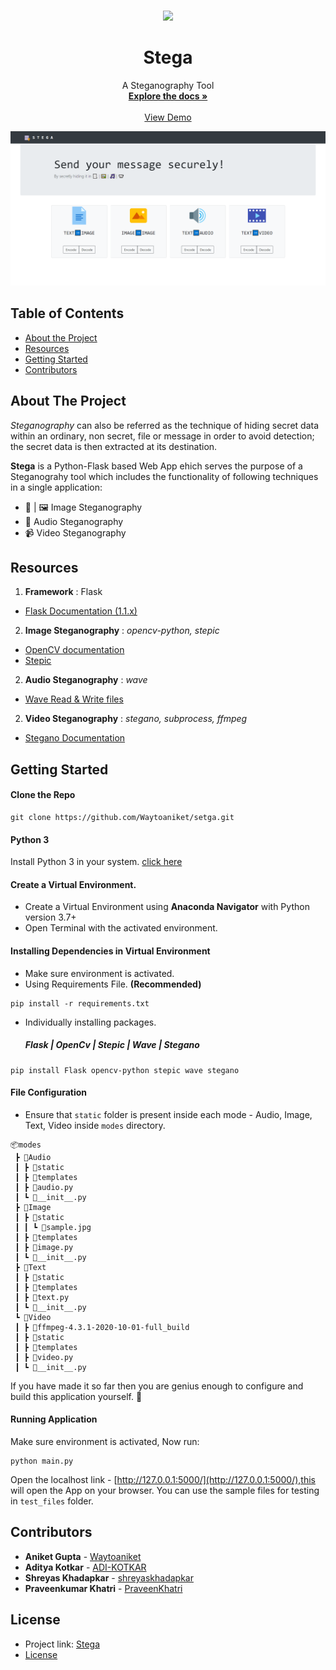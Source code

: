 
<!-- PROJECT LOGO -->
<br />
<p align="center">
  
  <img src="https://img.icons8.com/color/80/000000/data-encryption.png"/>
  
  <h1 align="center">Stega</h1>

  <p align="center">
    A Steganography Tool
    <br />
    <a href="https://github.com/othneildrew/Best-README-Template"><strong>Explore the docs »</strong></a>
    <br />
    <br />
    <a href="https://drive.google.com/file/d/1hOWJVv_HxIVPX7SOtW9EZjpMvlLsj5ix/view?usp=sharing">View Demo</a>
  </p>
</p>


<p align="center">
  <img src="https://github.com/ADI-KOTKAR/Stega/blob/master/images/home.PNG">
</p>

<!-- TABLE OF CONTENTS -->


## Table of Contents

* [About the Project](#about-the-project)
* [Resources](#resources)
* [Getting Started](#getting-started)
* [Contributors](#contributors)


<!-- ABOUT THE PROJECT -->
## About The Project

*Steganography* can also be referred as the technique of hiding secret data within an ordinary, non secret, file or message in order to avoid detection; the secret data is then extracted at its destination. 

**Stega** is a Python-Flask based Web App ehich serves the purpose of a Steganograhy tool which includes the functionality of following techniques in a single application:
- 📃 | 🖼️ Image Steganography
- 🎵 Audio Steganography 
- 📹 Video Steganography

## Resources
1. **Framework** : Flask
- [Flask Documentation (1.1.x)](https://flask.palletsprojects.com/en/1.1.x/)
2. **Image Steganography** : *opencv-python, stepic*
- [OpenCV documentation](https://docs.opencv.org/master/)
- [Stepic](https://pypi.org/project/stepic/)
2. **Audio Steganography** : *wave*
- [Wave Read & Write files](https://docs.python.org/3/library/wave.html)
2. **Video Steganography** : *stegano, subprocess, ffmpeg*
- [Stegano Documentation](https://stegano.readthedocs.io/)


<!-- GETTING STARTED -->
## Getting Started
#### Clone the Repo
```
git clone https://github.com/Waytoaniket/setga.git
````

####  Python 3 
Install Python 3 in your system. [click here](https://www.python.org/downloads/)

#### Create a Virtual Environment.
- Create a Virtual Environment using **Anaconda Navigator** with Python version 3.7+ 
- Open Terminal with the activated environment.

#### Installing Dependencies in Virtual Environment
- Make sure environment is activated. 
- Using Requirements File. **(Recommended)**
```
pip install -r requirements.txt
```
- Individually installing packages.
	##### ***Flask | OpenCv | Stepic | Wave | Stegano***
```
pip install Flask opencv-python stepic wave stegano
```
#### File Configuration
- Ensure that `static` folder is present inside each mode - Audio, Image, Text, Video inside `modes` directory. 
```
📦modes
 ┣ 📂Audio
 ┃ ┣ 📂static
 ┃ ┣ 📂templates
 ┃ ┣ 📜audio.py
 ┃ ┗ 📜__init__.py
 ┣ 📂Image
 ┃ ┣ 📂static
 ┃ ┃ ┗ 📜sample.jpg
 ┃ ┣ 📂templates
 ┃ ┣ 📜image.py
 ┃ ┗ 📜__init__.py
 ┣ 📂Text
 ┃ ┣ 📂static
 ┃ ┣ 📂templates
 ┃ ┣ 📜text.py
 ┃ ┗ 📜__init__.py
 ┗ 📂Video
 ┃ ┣ 📂ffmpeg-4.3.1-2020-10-01-full_build
 ┃ ┣ 📂static
 ┃ ┣ 📂templates
 ┃ ┣ 📜video.py
 ┃ ┗ 📜__init__.py
```

If you have made it so far then you are genius enough to configure and build this application yourself. :clap: 

#### Running Application
Make sure environment is activated, Now run:
```
python main.py
```
Open the localhost link - [http://127.0.0.1:5000/](http://127.0.0.1:5000/),this will open the App on your browser.
You can use the sample files for testing in `test_files` folder.

## Contributors

- **Aniket Gupta** - [Waytoaniket](https://github.com/Waytoaniket)
- **Aditya Kotkar** - [ADI-KOTKAR](https://github.com/ADI-KOTKAR)
- **Shreyas Khadapkar** - [shreyaskhadapkar](https://github.com/shreyaskhadapkar)
- **Praveenkumar Khatri** - [PraveenKhatri](https://github.com/PraveenKhatri)


## License

- Project link: [Stega](https://github.com/ADI-KOTKAR/Stega)
- [License](https://github.com/ADI-KOTKAR/Stega/blob/master/LICENSE)


